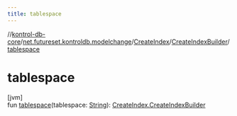 ```yaml
---
title: tablespace
---
```

//[kontrol-db-core](../../../../index.html)/[net.futureset.kontroldb.modelchange](../../index.html)/[CreateIndex](../index.html)/[CreateIndexBuilder](index.html)/[tablespace](tablespace.html)



# tablespace



[jvm]\
fun [tablespace](tablespace.html)(tablespace: [String](https://kotlinlang.org/api/latest/jvm/stdlib/kotlin/-string/index.html)): [CreateIndex.CreateIndexBuilder](index.html)




